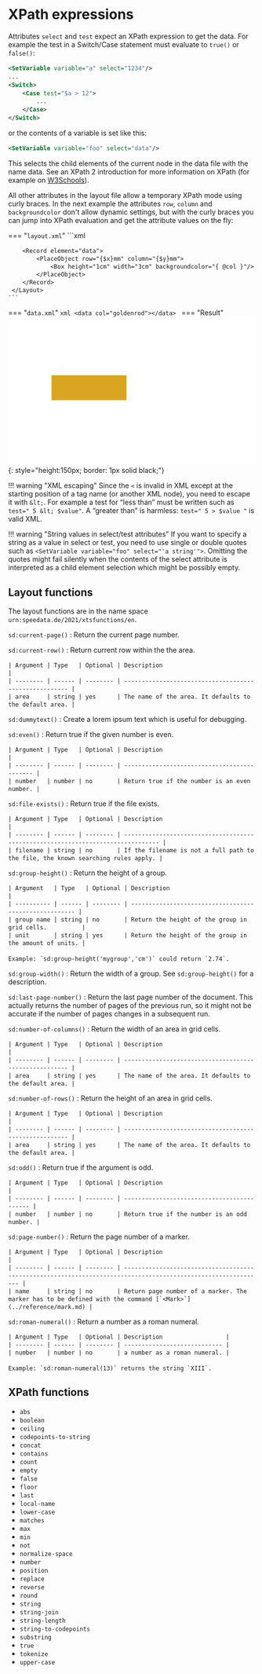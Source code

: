 # XPath expressions


Attributes `select` and `test` expect an XPath expression to get the data. For example the test in a Switch/Case statement must evaluate to `true()` or `false()`:

```xml
<SetVariable variable="a" select="1234"/>
...
<Switch>
    <Case test="$a > 12">
        ...
    </Case>
</Switch>
```

or the contents of a variable is set like this:

```xml
<SetVariable variable="foo" select="data"/>
```

This selects the child elements of the current node in the data file with the name data. See an XPath 2 introduction for more information on XPath (for example on [W3Schools](https://www.w3schools.com/xml/xpath_intro.asp)).

All other attributes in the layout file allow a temporary XPath mode using curly braces. In the next example the attributes `row`, `column` and `backgroundcolor` don't allow dynamic settings, but with the curly braces you can jump into XPath evaluation and get the attribute values on the fly:

=== "`layout.xml`"
    ```xml
    <Layout xmlns="urn:speedata.de/2021/xts/en"
     xmlns:sd="urn:speedata.de/2021/xtsfunctions/en">
        <Pageformat height="6cm" width="10cm" />
        <SetVariable variable="x" select="12 * 2"/>
        <SetVariable variable="y" select="36 div 2"/>

        <Record element="data">
            <PlaceObject row="{$x}mm" column="{$y}mm">
                <Box height="1cm" width="3cm" backgroundcolor="{ @col }"/>
            </PlaceObject>
        </Record>
     </Layout>
    ```
=== "`data.xml`"
    ```xml
    <data col="goldenrod"></data>
    ```
=== "Result"
    ![colored box](img/xpath-color.png){: style="height:150px; border: 1px solid black;"}


!!! warning "XML escaping"
    Since the `<` is invalid in XML except at the starting position of a tag name (or another XML node), you need to escape it with `&lt;`. For example a test for “less than” must be written such as `test=" 5 &lt; $value"`. A “greater than” is harmless: `test=" 5 > $value "` is valid XML.

!!! warning "String values in select/test attributes"
    If you want to specify a string as a value in select or test, you need to use single or double quotes such as `<SetVariable variable="foo" select="'a string'">`. Omitting the quotes might fail silently when the contents of the select attribute is interpreted as a child element selection which might be possibly empty.


## Layout functions

The layout functions are in the name space `urn:speedata.de/2021/xtsfunctions/en`.

`sd:current-page()`
:   Return the current page number.

`sd:current-row()`
:    Return current row within the the area.

    | Argument | Type   | Optional | Description                                            |
    | -------- | ------ | -------- | ------------------------------------------------------ |
    | area     | string | yes      | The name of the area. It defaults to the default area. |


`sd:dummytext()`
:    Create a lorem ipsum text which is useful for debugging.

`sd:even()`
:    Return true if the given number is even.

    | Argument | Type   | Optional | Description                                  |
    | -------- | ------ | -------- | -------------------------------------------- |
    | number   | number | no       | Return true if the number is an even number. |

`sd:file-exists()`
:     Return true if the file exists.

    | Argument | Type   | Optional | Description                                                                      |
    | -------- | ------ | -------- | -------------------------------------------------------------------------------- |
    | filename | string | no       | If the filename is not a full path to the file, the known searching rules apply. |

`sd:group-height()`
:   Return the height of a group.

    | Argument   | Type   | Optional | Description                                            |
    | ---------- | ------ | -------- | ------------------------------------------------------ |
    | group name | string | no       | Return the height of the group in grid cells.          |
    | unit       | string | yes      | Return the height of the group in the amount of units. |

    Example: `sd:group-height('mygroup','cm')` could return `2.74`.

`sd:group-width()`
:   Return the width of a group. See `sd:group-height()` for a description.

`sd:last-page-number()`
:   Return the last page number of the document. This actually returns the number of pages of the previous run, so it might not be accurate if the number of pages changes in a subsequent run.

`sd:number-of-columns()`
:   Return the width of an area in grid cells.

    | Argument | Type   | Optional | Description                                            |
    | -------- | ------ | -------- | ------------------------------------------------------ |
    | area     | string | yes      | The name of the area. It defaults to the default area. |


`sd:number-of-rows()`
:   Return the height of an area in grid cells.

    | Argument | Type   | Optional | Description                                            |
    | -------- | ------ | -------- | ------------------------------------------------------ |
    | area     | string | yes      | The name of the area. It defaults to the default area. |

`sd:odd()`
:    Return true if the argument is odd.

    | Argument | Type   | Optional | Description                                 |
    | -------- | ------ | -------- | ------------------------------------------- |
    | number   | number | no       | Return true if the number is an odd number. |

`sd:page-number()`
:    Return the page number of a marker.

    | Argument | Type   | Optional | Description                                                                                                    |
    | -------- | ------ | -------- | -------------------------------------------------------------------------------------------------------------- |
    | name     | string | no       | Return page number of a marker. The marker has to be defined with the command [`<Mark>`](../reference/mark.md) |

`sd:roman-numeral()`
:    Return a number as a roman numeral.

    | Argument | Type   | Optional | Description                  |
    | -------- | ------ | -------- | ---------------------------- |
    | number   | number | no       | a number as a roman numeral. |

    Example: `sd:roman-numeral(13)` returns the string `XIII`.


## XPath functions

* `abs`
* `boolean`
* `ceiling`
* `codepoints-to-string`
* `concat`
* `contains`
* `count`
* `empty`
* `false`
* `floor`
* `last`
* `local-name`
* `lower-case`
* `matches`
* `max`
* `min`
* `not`
* `normalize-space`
* `number`
* `position`
* `replace`
* `reverse`
* `round`
* `string`
* `string-join`
* `string-length`
* `string-to-codepoints`
* `substring`
* `true`
* `tokenize`
* `upper-case`

